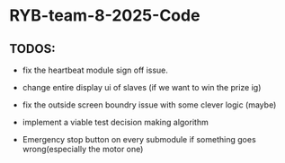 # RYB-team-8-2025-Code
## TODOS:

- fix the heartbeat module sign off issue.

- change entire display ui of slaves (if we want to win the prize ig)

- fix the outside screen boundry issue with some clever logic (maybe)

- implement a viable test decision making algorithm

- Emergency stop button on every submodule if something goes wrong(especially the motor one)


